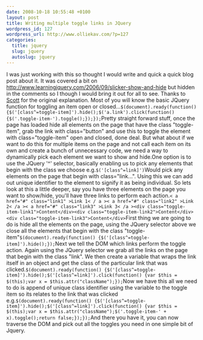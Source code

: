 ```yaml
--- 
date: 2008-10-18 10:55:48 +0100
layout: post
title: Writing multiple toggle links in JQuery
wordpress_id: 127
wordpress_url: http://www.olliekav.com/?p=127
categories: 
  title: jquery
  slug: jquery
  autoslug: jquery
---
```

I was just working with this so thought I would write and quick a quick blog post about it. It was covered a bit on http://www.learningjquery.com/2006/09/slicker-show-and-hide but hidden in the comments so I though I would bring it out for all to see. Thanks to [Scott](http://puzzlescott.blogspot.com/) for the original explanation.<!--more--> Most of you will know the basic JQuery function for toggling an item open or closed...``$(document).ready(function() {$('[class^=toggle-item]').hide();$('a.link').click(function() {$('.toggle-item-').toggle();});});``Pretty straight forward stuff, once the page has loaded hide all elements on the page that have the class "toggle-item", grab the link with class="button" and use this to toggle the element with class="toggle-item" open and closed, done deal. But what about if we want to do this for multiple items on the page and not call each item on its own and create a bunch of unnecessary code, we need a way to dynamically pick each element we want to show and hide.One option is to use the JQuery '^' selector, basically enabling us to pick any elements that begin with the class we choose e.g.``$('[class^=link]')``Would pick any elements on the page that begin with class="link...". Using this we can add out unique identifier to the element to signify it as being individual. So lets look at this a little deeper, say you have three elements on the page you want to show/hide, you'll have three links to perform each action.``< a href="#" class="link1" >Link 1< / a >< a href="#" class="link2" >Link 2< /a >< a href="#" class="link3" >Link 3< /a ><div class="toggle-item-link1">Content</div><div class="toggle-item-link2">Content</div><div class="toggle-item-link3">Content</div>``First thing we are going to do is hide all the elements on the page, using the JQuery selector above we close all the elements that begin with the class "toggle-item"``$(document).ready(function() {$('[class^=toggle-item]').hide();});``Next we tell the DOM which links perform the toggle action. Again using the JQuery selector we grab all the links on the page that begin with the class "link". We then create a variable that wraps the link itself in an object and get the class of the particular link that was clicked.``$(document).ready(function() {$('[class^=toggle-item]').hide();$('[class^=link]').click(function() {var $this = $(this);var x = $this.attr("className");});``Now we have this all we need to do is append of unique class identifier using the variable to the toggle item so its relates to the link that was clicked e.g.``$(document).ready(function() {$('[class^=toggle-item]').hide();$('[class^=link]').click(function() {var $this = $(this);var x = $this.attr("className");$('.toggle-item-' + x).toggle();return false;});});``And there you have it, you can now traverse the DOM and pick out all the toggles you need in one simple bit of Jquery.
